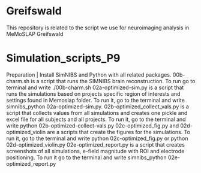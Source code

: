 # Greifswald
This repository is related to the script we use for neuroimaging analysis in MeMoSLAP Greifswald

# Simulation_scripts_P9
Preparation | Install SimNIBS and Python with all related packages.
00b-charm.sh is a script that runs the SIMNIBS brain reconstruction. To run go to terminal and write ./00b-charm.sh
02a-optimized-sim.py is a script that runs the simulations based on projects specific region of interests and settings found in Memoslap folder. To run it, go to the terminal and write simnibs_python 02a-optimized-sim.py.
02b-optimized_collect_vals.py is a script that collects values from all simulations and creates one pickle and excel file for all subjects and all projects. To run it, go to the terminal and write python 02b-optimized-collect-vals.py
02c-optimized_fig.py and 02d-optimized_violin are a scripts that create the figures for the simulations. To run it, go to the terminal and write python 02c-optimized_fig.py or python 02d-optimized_violin.py
02e-optimized_report.py is a script that creates screenshots of all simulations, e-field magnitude with ROI and electrode positioning. To run it go to the terminal and write simnibs_python 02e-optimized_report.py
